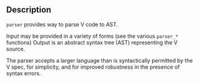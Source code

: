 ## Description

`parser` provides way to parse V code to AST.

Input may be provided in a variety of forms (see the various `parser_*` functions)
Output is an abstract syntax tree (AST) representing the V source.

The parser accepts a larger language than is syntactically permitted by the V spec,
for simplicity, and for improved robustness in the presence of syntax errors.
